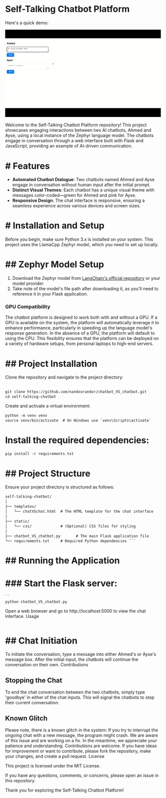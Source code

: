


# Self-Talking Chatbot Platform


Here's a quick demo:

![Demo](demo.gif)


Welcome to the Self-Talking Chatbot Platform repository! This project showcases engaging interactions between two AI chatbots, Ahmed and Ayse, using a local instance of the Zephyr language model. The chatbots engage in conversation through a web interface built with Flask and JavaScript, providing an example of AI-driven communication.

# # Features

- **Automated Chatbot Dialogue**: Two chatbots named Ahmed and Ayse engage in conversation without human input after the initial prompt.
- **Distinct Visual Themes**: Each chatbot has a unique visual theme with messages color-coded—green for Ahmed and pink for Ayse.
- **Responsive Design**: The chat interface is responsive, ensuring a seamless experience across various devices and screen sizes.

# # Installation and Setup

Before you begin, make sure Python 3.x is installed on your system. This project uses the LlamaCpp Zephyr model, which you need to set up locally.

# ## Zephyr Model Setup

1. Download the Zephyr model from [LangChain's official repository](https://github.com/LangChain/langchain) or your model provider.
2. Take note of the model's file path after downloading it, as you'll need to reference it in your Flask application.

### GPU Compatibility

The chatbot platform is designed to work both with and without a GPU. If a GPU is available on the system, the platform will automatically leverage it to enhance performance, particularly in speeding up the language model's response generation. In the absence of a GPU, the platform will default to using the CPU. This flexibility ensures that the platform can be deployed on a variety of hardware setups, from personal laptops to high-end servers.


# ## Project Installation

Clone the repository and navigate to the project directory:
 ```

git clone https://github.com/nandxorandor/chatbot_VS_chatbot.git
cd self-talking-chatbot
 ```
Create and activate a virtual environment:
 ```
python -m venv venv
source venv/bin/activate  # On Windows use `venv\Scripts\activate`
 ```
# Install the required dependencies:

 ```
pip install -r requirements.txt
 ```

# ## Project Structure
Ensure your project directory is structured as follows:
 ```
self-talking-chatbot/
│
├── templates/
│   └── chatVSchat.html  # The HTML template for the chat interface
│
├── static/
│   └── css/             # (Optional) CSS files for styling
│
├── chatbot_VS_chatbot.py       # The main Flask application file
└── requirements.txt     # Required Python dependencies ```
 ```
# ## Running the Application

# ### Start the Flask server:
 ```
``
python chatbot_VS_chatbot.py
 ```
 
Open a web browser and go to http://localhost:5000 to view the chat interface.
Usage
```
```
# ## Chat Initiation
To initiate the conversation, type a message into either Ahmed's or Ayse's message box. After the initial input, the chatbots will continue the conversation on their own.
Contributions

## Stopping the Chat

To end the chat conversation between the two chatbots, simply type 'goodbye' in either of the chat inputs. This will signal the chatbots to stop their current conversation.

## Known Glitch

Please note, there is a known glitch in the system: If you try to interrupt the ongoing chat with a new message, the program might crash. We are aware of this issue and are working on a fix. In the meantime, we appreciate your patience and understanding.
Contributions are welcome. If you have ideas for improvement or want to contribute, please fork the repository, make your changes, and create a pull request.
License

This project is licensed under the MIT License.

If you have any questions, comments, or concerns, please open an issue in this repository.

Thank you for exploring the Self-Talking Chatbot Platform!
